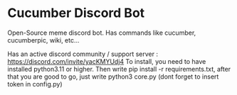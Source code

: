 # Cucumber Discord Bot
Open-Source meme discord bot.
Has commands like cucumber, cucumberpic, wiki, etc...

Has an active discord community / support server : https://discord.com/invite/yacKMYUdj4
To install, you need to have installed python3.11 or higher.
Then write pip install -r requirements.txt, after that you are good to go, just write python3 core.py (dont forget to insert token in config.py)
